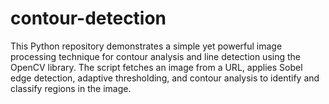 # contour-detection
This Python repository demonstrates a simple yet powerful image processing technique for contour analysis and line detection using the OpenCV library. The script fetches an image from a URL, applies Sobel edge detection, adaptive thresholding, and contour analysis to identify and classify regions in the image.
